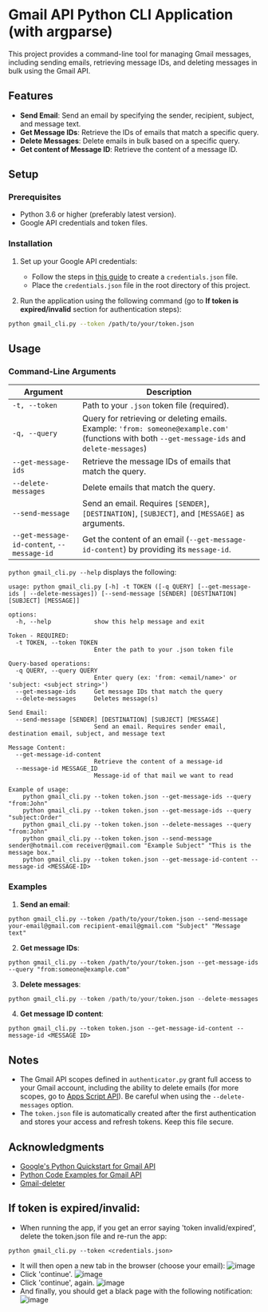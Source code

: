 # Gmail API Python CLI Application (with argparse)

This project provides a command-line tool for managing Gmail messages, including sending emails, retrieving message IDs, and deleting messages in bulk using the Gmail API.

## Features

- **Send Email**: Send an email by specifying the sender, recipient, subject, and message text.
- **Get Message IDs**: Retrieve the IDs of emails that match a specific query.
- **Delete Messages**: Delete emails in bulk based on a specific query.
- **Get content of Message ID**: Retrieve the content of a message ID.

## Setup

### Prerequisites

- Python 3.6 or higher (preferably latest version).
- Google API credentials and token files.

### Installation

1. Set up your Google API credentials:
   - Follow the steps in [this guide](https://developers.google.com/gmail/api/quickstart/python) to create a `credentials.json` file.
   - Place the `credentials.json` file in the root directory of this project.

2. Run the application using the following command (go to **If token is expired/invalid** section for authentication steps):

```sh
python gmail_cli.py --token /path/to/your/token.json
```

## Usage

### Command-Line Arguments

| Argument                                   | Description                                                                                                                                     |
| ------------------------------------------ | ----------------------------------------------------------------------------------------------------------------------------------------------- |
| `-t, --token`                              | Path to your `.json` token file (required).                                                                                                     |
| `-q, --query`                              | Query for retrieving or deleting emails. Example: `'from: someone@example.com'` (functions with both `--get-message-ids` and `delete-messages`) |
| `--get-message-ids`                        | Retrieve the message IDs of emails that match the query.                                                                                        |
| `--delete-messages`                        | Delete emails that match the query.                                                                                                             |
| `--send-message`                           | Send an email. Requires `[SENDER]`, `[DESTINATION]`, `[SUBJECT]`, and `[MESSAGE]` as arguments.                                                 |
| `--get-message-id-content`, `--message-id` | Get the content of an email (`--get-message-id-content`) by providing its `message-id`.                                                         |

`python gmail_cli.py --help` displays the following:
```
usage: python gmail_cli.py [-h] -t TOKEN ([-q QUERY] [--get-message-ids | --delete-messages]) [--send-message [SENDER] [DESTINATION] [SUBJECT] [MESSAGE]]

options:
  -h, --help            show this help message and exit

Token - REQUIRED:
  -t TOKEN, --token TOKEN
                        Enter the path to your .json token file

Query-based operations:
  -q QUERY, --query QUERY
                        Enter query (ex: 'from: <email/name>' or 'subject: <subject string>')
  --get-message-ids     Get message IDs that match the query
  --delete-messages     Deletes message(s)

Send Email:
  --send-message [SENDER] [DESTINATION] [SUBJECT] [MESSAGE]
                        Send an email. Requires sender email, destination email, subject, and message text
                        
Message Content:
  --get-message-id-content
                        Retrieve the content of a message-id
  --message-id MESSAGE_ID
                        Message-id of that mail we want to read

Example of usage:
    python gmail_cli.py --token token.json --get-message-ids --query "from:John"
    python gmail_cli.py --token token.json --get-message-ids --query "subject:Order"
    python gmail_cli.py --token token.json --delete-messages --query "from:John"
    python gmail_cli.py --token token.json --send-message sender@hotmail.com receiver@gmail.com "Example Subject" "This is the message box."
    python gmail_cli.py --token token.json --get-message-id-content --message-id <MESSAGE-ID>
```

### Examples

1. **Send an email**:

```
python gmail_cli.py --token /path/to/your/token.json --send-message your-email@gmail.com recipient-email@gmail.com "Subject" "Message text"
```

2. **Get message IDs**:

```
python gmail_cli.py --token /path/to/your/token.json --get-message-ids --query "from:someone@example.com"
```

3. **Delete messages**:

```python
python gmail_cli.py --token /path/to/your/token.json --delete-messages --query "subject:Important"
```

4. **Get message ID content**:
```
python gmail_cli.py --token token.json --get-message-id-content --message-id <MESSAGE ID>
```

## Notes

- The Gmail API scopes defined in `authenticator.py` grant full access to your Gmail account, including the ability to delete emails (for more scopes, go to [Apps Script API](https://developers.google.com/identity/protocols/oauth2/scopes)). Be careful when using the `--delete-messages` option.
- The `token.json` file is automatically created after the first authentication and stores your access and refresh tokens. Keep this file secure.

## Acknowledgments

- [Google's Python Quickstart for Gmail API](https://developers.google.com/gmail/api/quickstart/python)
- [Python Code Examples for Gmail API](https://thepythoncode.com/article/use-gmail-api-in-python)
- [Gmail-deleter](https://github.com/marin117/Gmail-deleter/blob/master/src/gmail_deleter.py)


## If token is expired/invalid:
- When running the app, if you get an error saying 'token invalid/expired', delete the token.json file and re-run the app:
```
python gmail_cli.py --token <credentials.json>
```
- It will then open a new tab in the browser (choose your email):
  ![image](https://github.com/user-attachments/assets/3dc1d748-05bb-43c0-b053-1c9db43d8e7b)
- Click 'continue'.
  ![image](https://github.com/user-attachments/assets/9c89bf1f-8024-42d1-88bc-51f7954a87ce)
- Click 'continue', again.
  ![image](https://github.com/user-attachments/assets/28e30826-2e8e-4105-adfe-7b2f583000a4)
- And finally, you should get a black page with the following notification:
  ![image](https://github.com/user-attachments/assets/95e8bb18-ffce-4ec0-afe0-3ba192297f6b)

